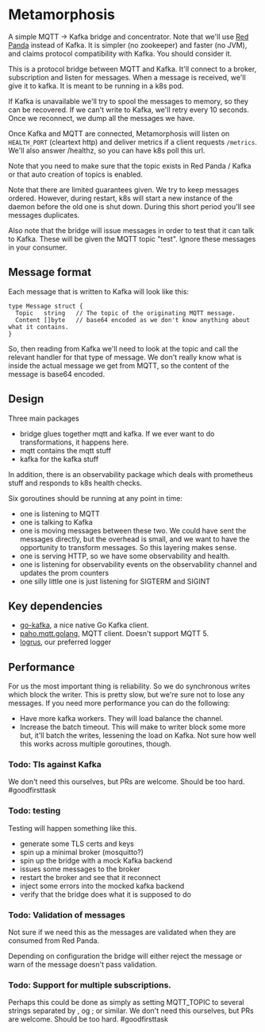 # Metamorphosis

A simple MQTT -> Kafka bridge and concentrator. Note that we'll use 
[Red Panda](https://github.com/vectorizedio/redpanda) instead of Kafka. It is simpler (no zookeeper) 
and faster (no JVM), and claims protocol compatibility with Kafka. You should consider it.

This is a protocol bridge between MQTT and Kafka. It'll connect to a broker, subscription and listen for messages. When
a message is received, we'll give it to kafka. It is meant to be running in a k8s pod.

If Kafka is unavailable we'll try to spool the messages to memory, so they can be recovered. If we can't write to Kafka,
we'll retry every 10 seconds. Once we reconnect, we dump all the messages we have.

Once Kafka and MQTT are connected, Metamorphosis will listen on `HEALTH_PORT` (cleartext http) and deliver metrics if a
client requests `/metrics`. We'll also answer /healthz, so you can have k8s poll this url.

Note that you need to make sure that the topic exists in Red Panda / Kafka or that auto creation of topics is enabled.

Note that there are limited guarantees given. We try to keep messages ordered. However, during restart, k8s will start a
new instance of the daemon before the old one is shut down. During this short period you'll see messages duplicates.

Also note that the bridge will issue messages in order to test that it can talk to Kafka. These will be given the MQTT
topic "test". Ignore these messages in your consumer.

## Message format

Each message that is written to Kafka will look like this:

```
type Message struct {
  Topic   string   // The topic of the originating MQTT message.
  Content []byte   // base64 encoded as we don't know anything about what it contains.
}
```

So, then reading from Kafka we'll need to look at the topic and call the relevant handler for that type of message. We
don't really know what is inside the actual message we get from MQTT, so the content of the message is base64 encoded.

## Design

Three main packages

* bridge glues together mqtt and kafka. If we ever want to do transformations, it happens here.
* mqtt contains the mqtt stuff
* kafka for the kafka stuff

In addition, there is an observability package which deals with prometheus stuff and responds to k8s health checks.

Six goroutines should be running at any point in time:

* one is listening to MQTT
* one is talking to Kafka
* one is moving messages between these two. We could have sent the messages directly, but the overhead is small, and we
  want to have the opportunity to transform messages. So this layering makes sense.
* one is serving HTTP, so we have some observability and health.
* one is listening for observability events on the observability channel and updates the prom counters
* one silly little one is just listening for SIGTERM and SIGINT

## Key dependencies

 * [go-kafka](https://github.com/segmentio/kafka-go), a nice native Go Kafka client.
 * [paho.mqtt.golang](https://github.com/eclipse/paho.mqtt.golang), MQTT client. Doesn't support MQTT 5.
 * [logrus](https://github.com/sirupsen/logrus), our preferred logger

## Performance

For us the most important thing is reliability. So we do synchronous writes which block the writer. 
This is pretty slow, but we're sure not to lose any messages. If you need more performance you can do the following:
 * Have more kafka workers. They will load balance the channel.
 * Increase the batch timeout. This will make to writer block some more but, it'll batch the writes, lessening the load 
   on Kafka. Not sure how well this works across multiple goroutines, though.

### Todo: Tls against Kafka

We don't need this ourselves, but PRs are welcome. Should be too hard. #goodfirsttask

### Todo: testing

Testing will happen something like this.

- generate some TLS certs and keys
- spin up a minimal broker (mosquitto?)
- spin up the bridge with a mock Kafka backend
- issues some messages to the broker
- restart the broker and see that it reconnect
- inject some errors into the mocked kafka backend
- verify that the bridge does what it is supposed to do

### Todo: Validation of messages

Not sure if we need this as the messages are validated when they are consumed from Red Panda.

Depending on configuration the bridge will either reject the message or warn of the message doesn't pass validation.

### Todo: Support for multiple subscriptions.

Perhaps this could be done as simply as setting MQTT_TOPIC to several strings separated by , og ; or similar. We don't
need this ourselves, but PRs are welcome. Should be too hard. #goodfirsttask

